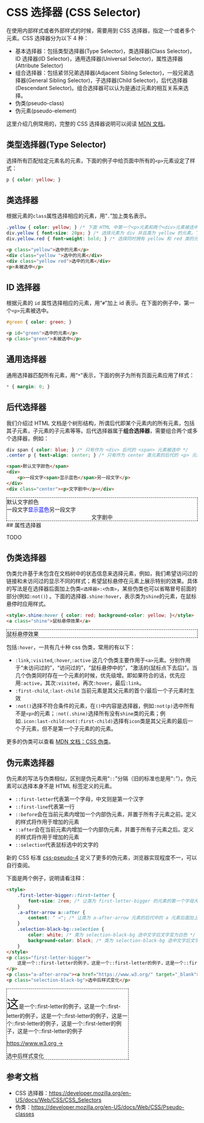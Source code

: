 # CSS 选择器 (CSS Selector)

在使用内部样式或者外部样式的时候，需要用到 CSS 选择器，指定一个或者多个元素。CSS 选择器分为以下 4 种：

- 基本选择器：包括类型选择器(Type Selector)，类选择器(Class Selector)，ID 选择器(ID Selector)，通用选择器(Universal Selector)，属性选择器(Attribute Selector)
- 组合选择器：包括紧邻兄弟选择器(Adjacent Sibling Selector)，一般兄弟选择器(General Sibling Selector)，子选择器(Child Selector)，后代选择器(Descendant Selector)。组合选择器可以认为是通过元素的相互关系来选择。
- 伪类(pseudo-class)
- 伪元素(pseudo-element)

这里介绍几例常用的，完整的 CSS 选择器说明可以阅读 [MDN 文档](https://developer.mozilla.org/en-US/docs/Web/CSS/CSS_Selectors)。

## 类型选择器(Type Selector)

选择所有匹配给定元素名的元素，下面的例子中给页面中所有的`<p>`元素设定了样式：

```css
p { color: yellow; }
```

## 类选择器

根据元素的`class`属性选择相应的元素，用“`.`”加上类名表示。

```css
.yellow { color: yellow; } /* 下面 HTML 中第一个<p>元素和两个<div>元素被选中。*/
div.yellow { font-size: 20px; } /* 选择元素为 div 并且类为 yellow 的元素。下面 HTML 中两个 <div> 元素被选中 */
div.yellow.red { font-weight: bold; } /* 选择同时拥有 yellow 和 red 类的元素。下面 HTML 只有第二个 <div> 元素被选中 */

```

```html
<p class="yellow">选中的元素</p>
<div class="yellow ">选中的元素</div>
<div class="yellow red">选中的元素</div>
<p>未被选中</p>
```

## ID 选择器

根据元素的 `id` 属性选择相应的元素，用“`#`”加上 id 表示。在下面的例子中，第一个`<p>`元素被选中。

```css
#green { color: green; }
```

```html
<p id="green">选中的元素</p>
<p class="green">未被选中</p>
```

## 通用选择器

通用选择器匹配所有元素，用“`*`”表示，下面的例子为所有页面元素应用了样式：

```css
* { margin: 0; }
```

## 后代选择器

我们介绍过 HTML 文档是个树形结构，所谓后代即某个元素内的所有元素，包括其子元素，子元素的子元素等等。后代选择器属于**组合选择器**，需要组合两个或多个选择器，例如：

```css
div span { color: blue; } /* 只有作为 <div> 后代的 <span> 元素被选中 */
.center p { text-align: center; } /* 只有作为 center 类元素的后代的 <p> 元素被选中 */
```

```html
<span>默认文字颜色</span>
<div>
    <p>一段文字<span>显示蓝色</span>另一段文字</p>
</div>
<div class="center"><p>文字剧中</p></div>
```

<div class="example" style="margin: 0; border: 1px dashed">
    <span>默认文字颜色</span>
    <div style="margin: 0;">
        <p style="margin: 0;">一段文字<span style="color: blue;">显示蓝色</span>另一段文字</p>
    </div>
	<div style="margin: 0"><p style="text-align: center; margin: 0">文字剧中</p></div>
</div>
## 属性选择器

TODO

## 伪类选择器

伪类允许基于未包含在文档树中的状态信息来选择元素，例如，我们希望访问过的链接和未访问过的显示不同的样式；希望鼠标悬停在元素上展示特别的效果。具体的写法是在选择器后面加上伪类`<选择器>:<伪类>`，某些伪类也可以省略冒号前面的部分(例如`:not()`) 。下面的选择器`.shine:hover`，表示类为`shine`的元素，在鼠标悬停时应用样式。

```html
<style>.shine:hover { color: red; background-color: yellow; }</style>
<a class="shine">鼠标悬停效果</a>
```

<div style="margin: 0; border: 1px dashed">
<style>
    .shine:hover{ color: red; background-color: yellow; }
</style>
<a class="shine">鼠标悬停效果</a>
</div>

包括`:hover`，一共有几十种 css 伪类，常用的有以下：

- `:link`,`:visited`,`:hover`,`:active` 这几个伪类主要作用于`<a>`元素。分别作用于“未访问过的”，“访问过的”，“鼠标悬停中的”，“激活的(鼠标点下去后)”。当几个伪类同时存在一个元素的时候，优先级增。即如果符合的话，优先应用`:active`，其次`:visited`，再次`:hover`，最后`:link`。
- `:first-child`,`:last-child` 当前元素是其父元素的首个/最后一个子元素时生效
- `:not()`选择不符合条件的元素，在`()`中内容是选择器，例如`:not(p)`选中所有不是`<p>`的元素；`:not(.shine)`选择所有没有`shine`类的元素；例如`.icon:last-child:not(:first-child)`选择有`icon`类是其父元素的最后一个子元素，但不是第一个子元素的的元素。

更多的伪类可以查看 [MDN 文档：CSS 伪类](https://developer.mozilla.org/en-US/docs/Web/CSS/Pseudo-classes)。

## 伪元素选择器

伪元素的写法与伪类相似，区别是伪元素用“`::`”分隔（旧的标准也是用“`:`”）。伪元素可以选择本身不是 HTML 标签定义的元素。

- `::first-letter`代表第一个字母，中文则是第一个汉字
- `::first-line`代表第一行
- `::before`会在当前元素内增加一个内部伪元素，并置于所有子元素之前。定义的样式将作用于增加的元素
- `::after`会在当前元素内增加一个内部伪元素，并置于所有子元素之后。定义的样式将作用于增加的元素
- `::selection`代表鼠标选中的文字的

新的 CSS 标准 [css-pseudo-4](https://drafts.csswg.org/css-pseudo-4/) 定义了更多的伪元素，浏览器实现程度不一，可以自行查阅。

下面是两个例子，说明请看注释：

```html
<style>
    .first-letter-bigger::first-letter { 
        font-size: 2rem; /* 让类为 first-letter-bigger 的元素的第一个字母大小为 2rem */
    }
    .a-after-arrow a::after {
        content: " →"; /* 让类为 a-after-arrow 元素的后代中的 a 元素后面加上右箭头 */
    }
    .selection-black-bg::selection {
        color: white; /* 类为 selection-black-bg 选中文字后文字变为白色 */
        background-color: black; /* 类为 selection-black-bg 选中文字后文字背景变为黑色 */
    }
</style>
<p class="first-letter-bigger">
    这是一个::first-letter的例子，这是一个::first-letter的例子，这是一个::first-letter的例子，这是一个::first-letter的例子，这是一个::first-letter的例子，这是一个::first-letter的例子
</p>
<p class="a-after-arrow"><a href="https://www.w3.org/" target="_blank">https://www.w3.org/</a></p>
<p class="selection-black-bg">选中后样式变化</p>
```

<div style="margin: 0; border: 1px dashed; width: 20rem;">
<style>
    .first-letter-bigger::first-letter { 
        font-size: 2rem; 
    }
    .first-letter-bigger {
        width: 20rem;
    }
    .a-after-arrow a::after {
        content: " →"
    }
    .selection-black-bg::selection {
        color: white;
        background-color: black;
    }
</style>
<p class="first-letter-bigger" style="">
    这是一个::first-letter的例子，这是一个::first-letter的例子，这是一个::first-letter的例子，这是一个::first-letter的例子，这是一个::first-letter的例子，这是一个::first-letter的例子
</p>
<p class="a-after-arrow"><a href="https://www.w3.org" target="_blank">https://www.w3.org</a></p>
<p class="selection-black-bg" style="margin: 0">选中后样式变化</p>
</div>


## 参考文档

- CSS 选择器：https://developer.mozilla.org/en-US/docs/Web/CSS/CSS_Selectors
- 伪类：https://developer.mozilla.org/en-US/docs/Web/CSS/Pseudo-classes